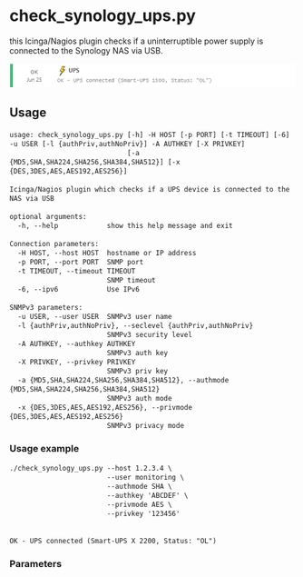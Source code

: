 # check_synology_ups.py
this Icinga/Nagios plugin checks if a uninterruptible power supply is connected to the Synology NAS via USB.

![Output of check_synology_ups.py](img/check_synology_ups-small.png?raw=true "Output of check_synology_ups.py")

## Usage

```
usage: check_synology_ups.py [-h] -H HOST [-p PORT] [-t TIMEOUT] [-6] -u USER [-l {authPriv,authNoPriv}] -A AUTHKEY [-X PRIVKEY]
                             [-a {MD5,SHA,SHA224,SHA256,SHA384,SHA512}] [-x {DES,3DES,AES,AES192,AES256}]

Icinga/Nagios plugin which checks if a UPS device is connected to the NAS via USB

optional arguments:
  -h, --help            show this help message and exit

Connection parameters:
  -H HOST, --host HOST  hostname or IP address
  -p PORT, --port PORT  SNMP port
  -t TIMEOUT, --timeout TIMEOUT
                        SNMP timeout
  -6, --ipv6            Use IPv6

SNMPv3 parameters:
  -u USER, --user USER  SNMPv3 user name
  -l {authPriv,authNoPriv}, --seclevel {authPriv,authNoPriv}
                        SNMPv3 security level
  -A AUTHKEY, --authkey AUTHKEY
                        SNMPv3 auth key
  -X PRIVKEY, --privkey PRIVKEY
                        SNMPv3 priv key
  -a {MD5,SHA,SHA224,SHA256,SHA384,SHA512}, --authmode {MD5,SHA,SHA224,SHA256,SHA384,SHA512}
                        SNMPv3 auth mode
  -x {DES,3DES,AES,AES192,AES256}, --privmode {DES,3DES,AES,AES192,AES256}
                        SNMPv3 privacy mode
```

### Usage example
```
./check_synology_ups.py --host 1.2.3.4 \
                        --user monitoring \
                        --authmode SHA \
                        --authkey 'ABCDEF' \
                        --privmode AES \
                        --privkey '123456'


OK - UPS connected (Smart-UPS X 2200, Status: "OL")
```
### Parameters

